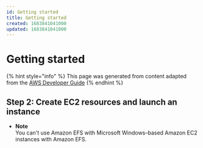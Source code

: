```yaml
---
id: Getting started
title: Getting started
created: 1683841041000
updated: 1683841041000
---
```

# Getting started

{% hint style="info" %}
This page was generated from content adapted from the [AWS Developer Guide](https://github.com/awsdocs/amazon-efs-user-guide.git)
{% endhint %}

## Step 2: Create EC2 resources and launch an instance

- **Note**  
You can't use Amazon EFS with Microsoft Windows–based Amazon EC2 instances with Amazon EFS\.

